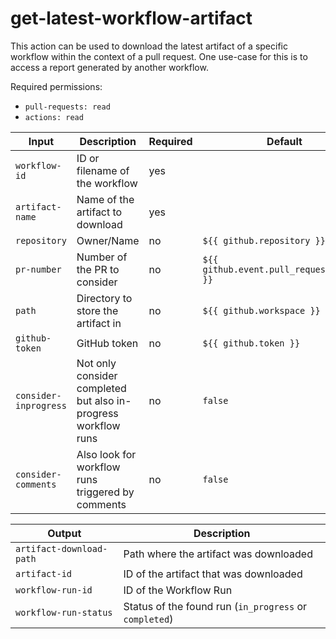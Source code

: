 # get-latest-workflow-artifact

This action can be used to download the latest artifact of a specific workflow within the context of a pull request.
One use-case for this is to access a report generated by another workflow.

Required permissions:

- `pull-requests: read`
- `actions: read`

| Input                 | Description                                                    | Required | Default                                   |
| --------------------- | -------------------------------------------------------------- | -------- | ----------------------------------------- |
| `workflow-id`         | ID or filename of the workflow                                 | yes      |                                           |
| `artifact-name`       | Name of the artifact to download                               | yes      |                                           |
| `repository`          | Owner/Name                                                     | no       | `${{ github.repository }}`                |
| `pr-number`           | Number of the PR to consider                                   | no       | `${{ github.event.pull_request.number }}` |
| `path`                | Directory to store the artifact in                             | no       | `${{ github.workspace }}`                 |
| `github-token`        | GitHub token                                                   | no       | `${{ github.token }}`                     |
| `consider-inprogress` | Not only consider completed but also in-progress workflow runs | no       | `false`                                   |
| `consider-comments`   | Also look for workflow runs triggered by comments              | no       | `false`                                   |

| Output                   | Description                                            |
| ------------------------ | ------------------------------------------------------ |
| `artifact-download-path` | Path where the artifact was downloaded                 |
| `artifact-id`            | ID of the artifact that was downloaded                 |
| `workflow-run-id`        | ID of the Workflow Run                                 |
| `workflow-run-status`    | Status of the found run (`in_progress` or `completed`) |
